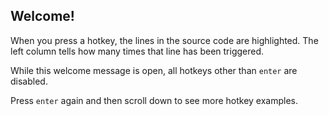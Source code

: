 ## Welcome!

When you press a hotkey, the lines in the source code are highlighted.
The left column tells how many times that line has been triggered.

While this welcome message is open, all hotkeys other than `enter`
are disabled.

Press `enter` again and then scroll down to see more hotkey examples.
